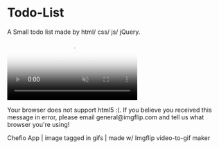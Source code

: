 # Todo-List
A Small todo list made by html/ css/ js/ jQuery.
<video disableremoteplayback="" muted="" loop="" playsinline="" id="vid" class="ctx-gif" data-src="//i.imgflip.com/54s25c.gif" poster="//i.imgflip.com/2/54s25c.jpg" data-vscid="a19hnp1sc">
<source src="//i.imgflip.com/54s25c.mp4" type="video/mp4">
<p>Your browser does not support html5 :(. If you believe you received this message
in error, please email general@imgflip.com and tell us what browser you're using!</p>
<p>Chefio App | image tagged in gifs | made w/ Imgflip video-to-gif maker</p>
</video>
